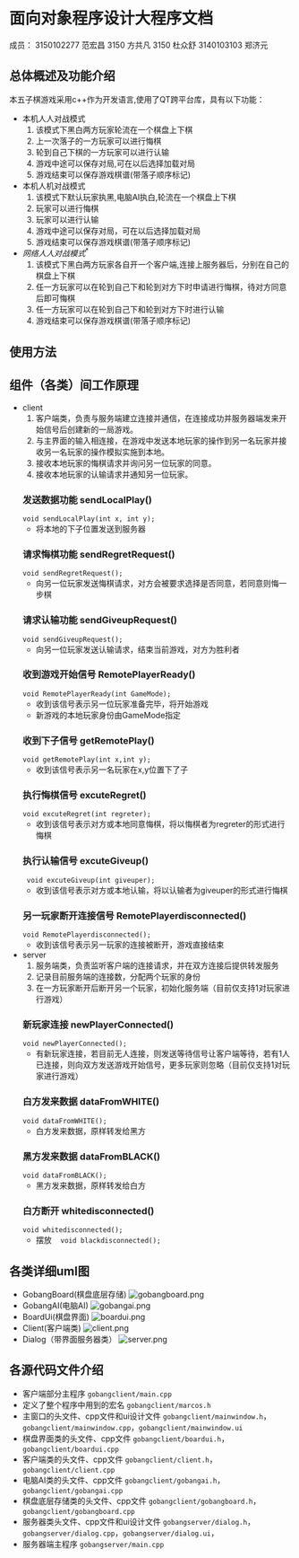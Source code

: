 # 面向对象程序设计大程序文档
成员：
3150102277 范宏昌 
3150 方共凡
3150 杜众舒 
3140103103 郑济元 

## 总体概述及功能介绍
本五子棋游戏采用c++作为开发语言,使用了QT跨平台库，具有以下功能：
- 本机人人对战模式
	1. 该模式下黑白两方玩家轮流在一个棋盘上下棋
	2. 上一次落子的一方玩家可以进行悔棋
	3. 轮到自己下棋的一方玩家可以进行认输
	4. 游戏中途可以保存对局,可在以后选择加载对局
	5. 游戏结束可以保存游戏棋谱(带落子顺序标记)
- 本机人机对战模式
	1. 该模式下默认玩家执黑,电脑AI执白,轮流在一个棋盘上下棋
	2. 玩家可以进行悔棋
	3. 玩家可以进行认输
	4. 游戏中途可以保存对局，可在以后选择加载对局
	5. 游戏结束可以保存游戏棋谱(带落子顺序标记)
- $网络人人对战模式^*$
	1. 该模式下黑白两方玩家各自开一个客户端,连接上服务器后，分别在自己的棋盘上下棋
	2. 任一方玩家可以在轮到自己下和轮到对方下时申请进行悔棋，待对方同意后即可悔棋
	3. 任一方玩家可以在轮到自己下和轮到对方下时进行认输
	4. 游戏结束可以保存游戏棋谱(带落子顺序标记)

## 使用方法

## 组件（各类）间工作原理
- client
	1. 客户端类，负责与服务端建立连接并通信，在连接成功并服务器端发来开始信号后创建新的一局游戏。
	2. 与主界面的输入相连接，在游戏中发送本地玩家的操作到另一名玩家并接收另一名玩家的操作模拟实施到本地。
	3. 接收本地玩家的悔棋请求并询问另一位玩家的同意。
	4. 接收本地玩家的认输请求并通知另一位玩家。
	### 发送数据功能 sendLocalPlay()
	`void sendLocalPlay(int x, int y);`
	- 将本地的下子位置发送到服务器
	### 请求悔棋功能 sendRegretRequest()
	`void sendRegretRequest();`
	- 向另一位玩家发送悔棋请求，对方会被要求选择是否同意，若同意则悔一步棋
	### 请求认输功能 sendGiveupRequest()
	`void sendGiveupRequest();`
	- 向另一位玩家发送认输请求，结束当前游戏，对方为胜利者
	### 收到游戏开始信号 RemotePlayerReady()
	`void RemotePlayerReady(int GameMode);`
	- 收到该信号表示另一位玩家准备完毕，将开始游戏
	- 新游戏的本地玩家身份由GameMode指定
	### 收到下子信号 getRemotePlay()
	`void getRemotePlay(int x,int y);`
	- 收到该信号表示另一名玩家在x,y位置下了子
	### 执行悔棋信号 excuteRegret()
	`void excuteRegret(int regreter);`
	- 收到该信号表示对方或本地同意悔棋，将以悔棋者为regreter的形式进行悔棋
	### 执行认输信号 excuteGiveup()
	` void excuteGiveup(int giveuper);`
	- 收到该信号表示对方或本地认输，将以认输者为giveuper的形式进行悔棋
	### 另一玩家断开连接信号 RemotePlayerdisconnected()
	`void RemotePlayerdisconnected();`
	- 收到该信号表示另一玩家的连接被断开，游戏直接结束
- server
	1. 服务端类，负责监听客户端的连接请求，并在双方连接后提供转发服务
	2. 记录目前服务端的连接数，分配两个玩家的身份
	3. 在一方玩家断开后断开另一个玩家，初始化服务端（目前仅支持1对玩家进行游戏）
	### 新玩家连接 newPlayerConnected()
	`void newPlayerConnected();`
	- 有新玩家连接，若目前无人连接，则发送等待信号让客户端等待，若有1人已连接，则向双方发送游戏开始信号，更多玩家则忽略（目前仅支持1对玩家进行游戏）
	### 白方发来数据 dataFromWHITE()
	`void dataFromWHITE();`
	- 白方发来数据，原样转发给黑方
	### 黑方发来数据 dataFromBLACK()
	`void dataFromBLACK();`
	- 黑方发来数据，原样转发给白方
	### 白方断开 whitedisconnected()
	`void whitedisconnected();`
	- 摆放
    `void blackdisconnected();`
## 各类详细uml图
- GobangBoard(棋盘底层存储)
![gobangboard.png](./uml_png/gobangboard.png)
- GobangAI(电脑AI)
![gobangai.png](./uml_png/gobangai.png)
- BoardUi(棋盘界面)
![boardui.png](./uml_png/boardui.png)
- Client(客户端类)
![client.png](./uml_png/client.png)
- Dialog（带界面服务器类）
![server.png](./uml_png/server.png)
## 各源代码文件介绍
- 客户端部分主程序
`gobangclient/main.cpp`
- 定义了整个程序中用到的宏名
`gobangclient/marcos.h`
- 主窗口的头文件、cpp文件和ui设计文件
`gobangclient/mainwindow.h`，`gobangclient/mainwindow.cpp`，`gobangclient/mainwindow.ui`
- 棋盘界面类的头文件、cpp文件
`gobangclient/boardui.h`，`gobangclient/boardui.cpp`
- 客户端类的头文件、cpp文件
`gobangclient/client.h`，`gobangclient/client.cpp`
- 电脑AI类的头文件、cpp文件
`gobangclient/gobangai.h`，`gobangclient/gobangai.cpp`
- 棋盘底层存储类的头文件、cpp文件
`gobangclient/gobangboard.h`，`gobangclient/gobangboard.cpp`
- 服务器类头文件、cpp文件和ui设计文件
`gobangserver/dialog.h`，`gobangserver/dialog.cpp`，`gobangserver/dialog.ui`，
- 服务器端主程序
`gobangserver/main.cpp`

